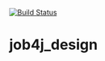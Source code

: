 [![Build Status](https://travis-ci.org/k00lith/job4j_design.svg?branch=master)](https://travis-ci.org/k00lith/job4j_design)
# job4j_design
